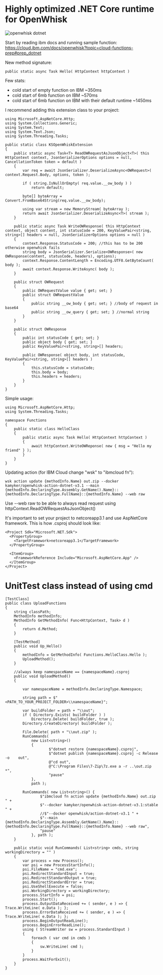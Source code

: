 # Highly optimized .NET Core runtime for OpenWhisk

![openwhisk dotnet](https://www.ibm.com/blogs/cloud-archive/wp-content/uploads/2016/11/OpenWhisk-Hero-Image-800x400.png)

Start by reading ibm docs and running sample function: https://cloud.ibm.com/docs/openwhisk?topic=cloud-functions-prep#prep_dotnet

New method signature:
```
public static async Task Hello( HttpContext httpContext )
```

Few stats:
- cold start of empty function on IBM ~350ms
- cold start of 6mb function on IBM ~570ms
- cold start of 6mb function on IBM with their default runtime ~1450ms


I recommend adding this extension class to your project:
```
using Microsoft.AspNetCore.Http;
using System.Collections.Generic;
using System.Text;
using System.Text.Json;
using System.Threading.Tasks;

public static class KSOpenWhiskExtension
{
	public static async Task<T> ReadOWRequestAsJsonObject<T>( this HttpContext context, JsonSerializerOptions options = null, CancellationToken token = default )
	{
		var req = await JsonSerializer.DeserializeAsync<OWRequest>( context.Request.Body, options, token );

		if ( string.IsNullOrEmpty( req.value.__ow_body ) )
			return default;

		byte[] byteArray = Convert.FromBase64String(req.value.__ow_body);

		using var stream = new MemoryStream( byteArray );
		return await JsonSerializer.DeserializeAsync<T>( stream );
	}

	public static async Task WriteOWResponse( this HttpContext context, object content, int statusCode = 200, KeyValuePair<string, string>[] headers = null, JsonSerializerOptions options = null )
	{
		context.Response.StatusCode = 200; //this has to be 200 otherwise openwhisk fails
		string body = JsonSerializer.Serialize<OWResponse>( new OWResponse(content, statusCode, headers), options);
		context.Response.ContentLength = Encoding.UTF8.GetByteCount( body );
		await context.Response.WriteAsync( body );
	}

	public struct OWRequest
	{
		public OWRequestValue value { get; set; }
		public struct OWRequestValue
		{
			public string __ow_body { get; set; } //body of request in base64
			public string __ow_query { get; set; } //normal string
		}
	}

	public struct OWResponse
	{
		public int statusCode { get; set; }
		public object body { get; set; }
		public KeyValuePair<string, string>[] headers;

		public OWResponse( object body, int statusCode, KeyValuePair<string, string>[] headers )
		{
			this.statusCode = statusCode;
			this.body = body;
			this.headers = headers;
		}
	}
}
```

Simple usage:
```
using Microsoft.AspNetCore.Http;
using System.Threading.Tasks;

namespace Functions
{
	public static class HelloClass
	{
		public static async Task Hello( HttpContext httpContext )
		{
			await httpContext.WriteOWReponse( new { msg = "Hello my friend" } );
		}
	}
}
```


Updating action (for IBM Cloud change "wsk" to "ibmcloud fn"):
```
wsk action update {methodInfo.Name} out.zip --docker kamyker/openwhisk-action-dotnet-v3.1 --main {methodInfo.DeclaringType.Assembly.GetName().Name}::{methodInfo.DeclaringType.FullName}::{methodInfo.Name} --web raw
```
Use --web raw to be able to always read request using httpContext.ReadOWRequestAsJsonObject()


It's important to set your project to netcoreapp3.1 and use AspNetCore framework. This is how .csproj should look like:
```
<Project Sdk="Microsoft.NET.Sdk">
  <PropertyGroup>
    <TargetFramework>netcoreapp3.1</TargetFramework>
  </PropertyGroup>
  
  <ItemGroup>
    <FrameworkReference Include="Microsoft.AspNetCore.App" />
  </ItemGroup>
</Project>
```

# UnitTest class instead of using cmd
```
[TestClass]
public class UploadFunctions
{
    string classPath;
    MethodInfo methodInfo;
    MethodInfo GetMethodInfo( Func<HttpContext, Task> d )
    {
        return d.Method;
    }
 
    [TestMethod]
    public void Up_Hello()
    {
        methodInfo = GetMethodInfo( Functions.HelloClass.Hello );
        UploadMethod();
    }
 
    //always keep namespaceName == {namespaceName}.csproj
    public void UploadMethod()
    {
 
        var namespaceName = methodInfo.DeclaringType.Namespace;
 
        string path = $"<PATH_TO_YOUR_PROJECT_FOLDER>\\namespaceName}";
 
        var buildFolder = path + "\\out";
        if ( Directory.Exists( buildFolder ) )
            Directory.Delete( buildFolder, true );
        Directory.CreateDirectory( buildFolder );
 
        File.Delete( path + "\\out.zip" );
        RunCommands(
            new List<string>()
            {
                    $"dotnet restore {namespaceName}.csproj",
                    $"dotnet publish {namespaceName}.csproj -c Release -o    out",
                    @"cd out",
                    @"C:\Program Files\7-Zip\7z.exe a -r ..\out.zip *",
                    "pause"
            },
            path );
 
        RunCommands( new List<string>() {
                $"ibmcloud fn action update {methodInfo.Name} out.zip " +
                $"--docker kamyker/openwhisk-action-dotnet-v3.1:stable " +
                //$"--docker openwhisk/action-dotnet-v3.1 " +
                $"--main {methodInfo.DeclaringType.Assembly.GetName().Name}::{methodInfo.DeclaringType.FullName}::{methodInfo.Name} --web raw",
                "pause"
            }, path );
    }
 
    public static void RunCommands( List<string> cmds, string workingDirectory = "" )
    {
        var process = new Process();
        var psi = new ProcessStartInfo();
        psi.FileName = "cmd.exe";
        psi.RedirectStandardInput = true;
        psi.RedirectStandardOutput = true;
        psi.RedirectStandardError = true;
        psi.UseShellExecute = false;
        psi.WorkingDirectory = workingDirectory;
        process.StartInfo = psi;
        process.Start();
        process.OutputDataReceived += ( sender, e ) => { Trace.WriteLine( e.Data ); };
        process.ErrorDataReceived += ( sender, e ) => { Trace.WriteLine( e.Data ); };
        process.BeginOutputReadLine();
        process.BeginErrorReadLine();
        using ( StreamWriter sw = process.StandardInput )
        {
            foreach ( var cmd in cmds )
            {
                sw.WriteLine( cmd );
            }
        }
        process.WaitForExit();
    }
}
```
